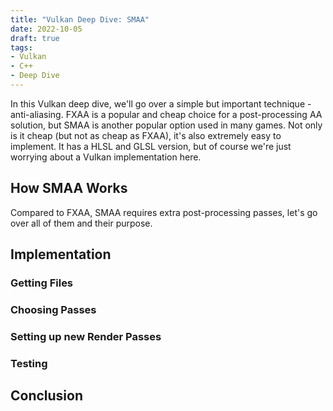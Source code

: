 ```yaml
---
title: "Vulkan Deep Dive: SMAA"
date: 2022-10-05
draft: true
tags:
- Vulkan
- C++
- Deep Dive
---
```


In this Vulkan deep dive, we'll go over a simple but important technique - anti-aliasing. FXAA is a popular
and cheap choice for a post-processing AA solution, but SMAA is another popular option used in many games. Not only is it
cheap (but not as cheap as FXAA), it's also extremely easy to implement. It has a HLSL and GLSL version, but of course
we're just worrying about a Vulkan implementation here.

## How SMAA Works

Compared to FXAA, SMAA requires extra post-processing passes, let's go over all of them and their purpose.

## Implementation

### Getting Files

### Choosing Passes

### Setting up new Render Passes

### Testing

## Conclusion
